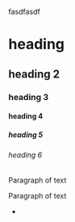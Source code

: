 fasdfasdf

# heading

## heading 2

### heading 3

#### heading 4

##### heading 5

###### heading 6

Paragraph of text

Paragraph of text

*
